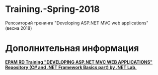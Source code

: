 # Training.-Spring-2018
Репозиторий тренинга "Developing ASP.NET MVC web applications" (весна 2018)

# Дополнительная информация
**[EPAM RD Training "DEVELOPING ASP.NET MVC WEB APPLICATIONS" Repository (C# and .NET Framework Basics part) by .NET Lab.](https://github.com/EPM-RD-NETLAB/.NET-Framework-modules)**
